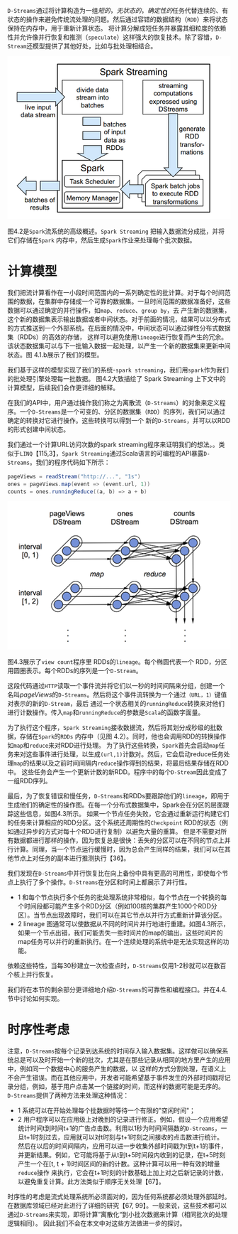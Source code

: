 `D-Streams`通过将计算构造为一组*短的*，*无状态的*，*确定性的*任务代替连续的、有状态的操作来避免传统流处理的问题。然后通过容错的数据结构（`RDD`）来将状态保持在内存中，用于重新计算状态。
将计算分解成短任务并暴露其细粒度的依赖性并允许像并行恢复和推测（`speculate`）这样强大的恢复技术。除了容错，`D-Stream`还模型提供了其他好处，比如与批处理相结合。

![4.2](../images/4.2.png "Spark Streaming")

图4.2是`Spark`流系统的高级概述。`Spark Streaming` 把输入数据流分成批，并将它们存储在`Spark` 内存中，然后生成`Spark`作业来处理每个批次数据。

# 计算模型

我们把流计算看作在一小段时间范围内的一系列确定性的批计算。对于每个时间范围的数据，在集群中存储成一个可靠的数据集。一旦时间范围的数据准备好，这些数据可以通过确定的并行操作，如`map`、`reduce`、`group by`，去
产生新的数据集，这个新的数据集表示输出数据或者中间状态。对于前面的情况，结果可以以分布式的方式推送到一个外部系统。在后面的情况中，中间状态可以通过弹性分布式数据集（RDDs）的高效的存储，
这样可以避免使用`lineage`进行恢复而产生的冗余。该状态数据集可以与下一批输入数据一起处理，以产生一个新的数据集来更新中间状态。图 4.1.b展示了我们的模型。

我们基于这样的模型实现了我们的系统-`spark streaming`，我们用`spark`作为我们的批处理引擎处理每一批数据。 图4.2大致描绘了 Spark Streaming 上下文中的计算模型，后续我们会作更详细的解释。

在我们的API中，用户通过操作我们称之为离散流（`D-Streams`）的对象来定义程序。一个`D-Streams`是一个可变的、分区的数据集（`RDD`）的序列，我们可以通过确定的转换对它进行操作。这些转换可以得到一个
新的`D-Streams`，并可以以RDD的形式创建中间状态。

我们通过一个计算URL访问次数的spark streaming程序来证明我们的想法。。类似于`LINQ`【115,3】，`Spark Streaming`通过Scala语言的可编程的API暴露`D-Streams`。我们的程序代码如下所示：

```scala
pageViews = readStream("http://...", "1s")
ones = pageViews.map(event => (event.url, 1))
counts = ones.runningReduce((a, b) => a + b)
```

![4.3](../images/4.3.png "Spark Streaming example")

图4.3展示了`view count`程序里 RDDs的`lineage`。每个椭圆代表一个 RDD，分区用圆圈表示。每个RDDs的序列是一个`D-Stream`。

这段代码通过`HTTP`读取一个事件流并将它们以一秒的时间间隔来分组，创建一个名叫*pageViews*的`D-Streams`。然后将这个事件流转换为一个通过`（URL，1）`键值对表示的新的`D-Stream`，最后
通过一个状态相关的`runningReduce`转换来对他们进行计数操作。传入`map`和`runningReduce`的参数是`Scala`的函数字面量。

为了执行这个程序，`Spark Streaming`接收数据流，然后将其划分成秒级的批数据，存储在`Spark`的`RDDs` 内存中（见图 4.2）。同时，他也会调用RDD的转换操作如`map`和`reduce`来对RDD进行处理。
为了执行这些转换，`Spark`首先会启动`map`任务来对这些事件进行处理，以生成`(url,1)`计数对。然后，它会启动reduce任务处理`map`的结果以及之前时间间隔内`reduce`操作得到的结果，将最后结果存储在RDD中。
这些任务会产生一个更新计数的新RDD。程序中的每个`D-Stream`因此变成了一组RDD序列。

最后，为了恢复错误和慢任务，`D-Streams`和RDDs要跟踪他们的`lineage`，即用于生成他们的确定性的操作图。在每一个分布式数据集中，Spark会在分区的层面跟踪这些信息，如图4.3所示。
如果一个节点任务失败，它会通过重新运行构建它们的任务来计算相应的RDD分区。这个系统还周期性的`Checkpoint` RDD的状态（例如通过异步的方式对每十个RDD进行复制）以避免大量的重算。
但是不需要对所有数据都进行那样的操作，因为恢复总是很快：丢失的分区可以在不同的节点上并行计算。同理，当一个节点运行缓慢时，因为总会产生同样的结果，我们可以在其他节点上对任务的副本进行推测执行【36】。

我们发现在`D-Streams`中并行恢复比在向上备份中具有更高的可用性，即使每个节点上执行了多个操作。`D-Streams`在分区和时间上都展示了并行性。

- 1 和每个节点执行多个任务的批处理系统非常相似，每个节点在一个转换的每个时间段都可能产生多个RDD分区（例如100核的集群产生1000个RDD分区）。当节点出现故障时，我们可以在其它节点以并行方式重新计算该分区。
- 2 lineage 图通常可以使数据从不同的时间片并行地进行重建。如图4.3所示，如果一个节点出错，我们可能丢失一些时间片的map的输出，这些时间片的map任务可以并行的重新执行。在一个连续处理的系统中是无法实现这样的功能。

依赖这些特性，当每30秒建立一次检查点时，`D-Streams`仅用1-2秒就可以在数百个核上并行恢复。

我们将在本节的剩余部分更详细地介绍`D-Streams`的可靠性和编程接口。并在4.4.节中讨论如何实现。

# 时序性考虑

注意，`D-Streams`按每个记录到达系统的时间存入输入数据集。这样做可以确保系统总是可以及时开始一个新的批次，尤其是在那些记录从相同的地方里产生的应用中，例如同一个数据中心的服务产生的数据，以
这样的方式分割处理，在语义上不会产生错误。而在其他应用中，开发者可能希望基于事件发生的外部时间戳将记录分组，例如，基于用户点击某一个链接的时间，而这样的数据可能是无序的。`D-Streams`提供了两种方法来处理这种情况：

- 1 系统可以在开始处理每个批数据时等待一个有限的"空闲时间"；
- 2 用户程序可以在应用级上对晚到的记录进行修正。例如，假设一个应用希望统计时间t到时间t+1的广告点击数。利用以1秒为时间间隔数的`D-Streams`，一旦t+1时刻过去，应用就可以对t时刻与t+1时刻之间接收的点击数进行统计。
然后在以后的时间间隔内，应用可以进一步收集外部时间戳为t到t+1的事件，并更新结果。例如，它可能将基于从t到t+5时间段内收到的记录，在t+5时刻产生一个在[t, t + 1)时间区间的新的计数。这种计算可以用一种有效的增量`reduce`操作
来执行，它会在t+1时刻的计数基础上加上对之后新记录的计数，以避免重复计算。此方法类似于顺序无关处理【67】。

时序性的考虑是流式处理系统所必须面对的，因为任何系统都必须处理外部延时。在数据库领域已经对此进行了详细的研究【67, 99】。一般来说，这些技术都可以通过`D-Streams`来实现，即将计算”离散化“到小批次数据来计算（相同批次的处理逻辑相同）。
因此我们不会在本文中对这些方法做进一步的探讨。


